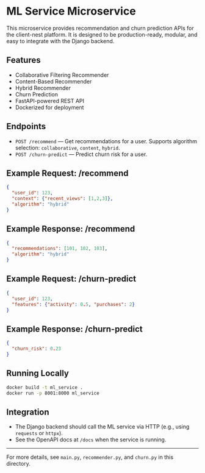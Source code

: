 # ML Service Microservice

This microservice provides recommendation and churn prediction APIs for the client-nest platform. It is designed to be production-ready, modular, and easy to integrate with the Django backend.

## Features
- Collaborative Filtering Recommender
- Content-Based Recommender
- Hybrid Recommender
- Churn Prediction
- FastAPI-powered REST API
- Dockerized for deployment

## Endpoints
- `POST /recommend` — Get recommendations for a user. Supports algorithm selection: `collaborative`, `content`, `hybrid`.
- `POST /churn-predict` — Predict churn risk for a user.

## Example Request: /recommend
```json
{
  "user_id": 123,
  "context": {"recent_views": [1,2,3]},
  "algorithm": "hybrid"
}
```

## Example Response: /recommend
```json
{
  "recommendations": [101, 102, 103],
  "algorithm": "hybrid"
}
```

## Example Request: /churn-predict
```json
{
  "user_id": 123,
  "features": {"activity": 0.5, "purchases": 2}
}
```

## Example Response: /churn-predict
```json
{
  "churn_risk": 0.23
}
```

## Running Locally
```bash
docker build -t ml_service .
docker run -p 8001:8000 ml_service
```

## Integration
- The Django backend should call the ML service via HTTP (e.g., using `requests` or `httpx`).
- See the OpenAPI docs at `/docs` when the service is running.

---

For more details, see `main.py`, `recommender.py`, and `churn.py` in this directory. 